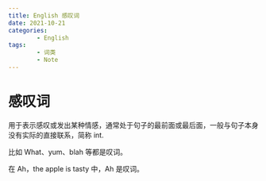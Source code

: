 ```yaml
---
title: English 感叹词
date: 2021-10-21
categories:
        - English
tags:
        - 词类
        - Note
---
```


# 感叹词

用于表示感叹或发出某种情感，通常处于句子的最前面或最后面，一般与句子本身没有实际的直接联系，简称 int.

比如 What、yum、blah 等都是叹词。

在 Ah，the apple is tasty 中，Ah 是叹词。
